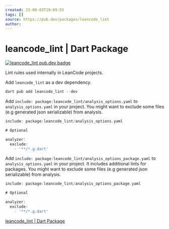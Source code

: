 ```yaml
---
created: 23-09-03T19:09:55
tags: []
source: https://pub.dev/packages/leancode_lint
author:
---
```


# leancode_lint | Dart Package

[![leancode_lint pub.dev badge](https://img.shields.io/pub/v/leancode_lint)](https://pub.dev/packages/leancode_lint)

Lint rules used internally in LeanCode projects.

Add `leancode_lint` as a dev dependency.

```dart
dart pub add leancode_lint --dev
```

Add `include: package:leancode_lint/analysis_options.yaml` to `analysis_options.yaml` in your project. You might want to exclude some files (e.g generated json serializable) from analysis.

```dart
include: package:leancode_lint/analysis_options.yaml

# Optional

analyzer:
  exclude:
    - '**/*.g.dart'
```

Add `include: package:leancode_lint/analysis_options_package.yaml` to `analysis_options.yaml` in your project. It includes additional lints for packages. You might want to exclude some files (e.g generated json serializable) from analysis.

```dart
include: package:leancode_lint/analysis_options_package.yaml

# Optional

analyzer:
  exclude:
    - '**/*.g.dart'
```

[leancode_lint | Dart Package](https://pub.dev/packages/leancode_lint)
